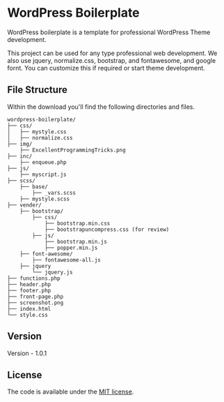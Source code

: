 # WordPress Boilerplate

WordPress boilerplate is a template for professional WordPress Theme development.

This project can be used for any type professional web development. We also use jquery, normalize.css, bootstrap, and fontawesome, and google fornt. You can customize this if required or start theme development.
## File Structure

Within the download you'll find the following directories and files.

```
wordpress-boilerplate/
├── css/
│   ├── mystyle.css
│   ├── normalize.css
├── img/
    ├── ExcellentProgrammingTricks.png
├── inc/
    ├── enqueue.php
├── js/
    ├── myscript.js
├── scss/
    ├── base/
        ├── _vars.scss
    ├── mystyle.scss
├── vender/
    ├── bootstrap/
        ├── css/
            ├── bootstrap.min.css
            ├── bootstrapuncompress.css (for review)
        ├── js/
            ├── bootstrap.min.js
            ├── popper.min.js
    ├── font-awesome/
        ├── fontawesome-all.js
    ├── jquery
        └── jquery.js
├── functions.php
├── header.php
├── footer.php
├── front-page.php
├── screenshot.png
├── index.html 
└── style.css 
```
## Version
Version - 1.0.1
## License
The code is available under the [MIT license](LICENSE.txt).
